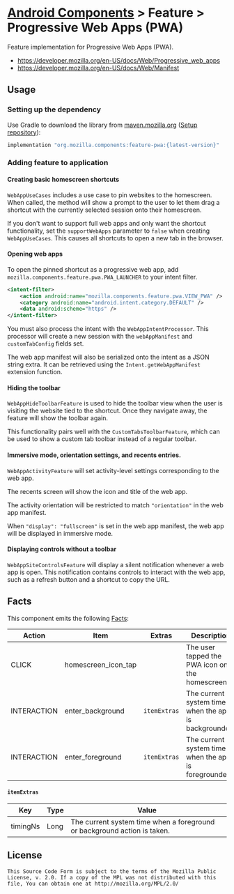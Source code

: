 # [Android Components](../../../README.md) > Feature > Progressive Web Apps (PWA)

Feature implementation for Progressive Web Apps (PWA).

- https://developer.mozilla.org/en-US/docs/Web/Progressive_web_apps
- https://developer.mozilla.org/en-US/docs/Web/Manifest

## Usage

### Setting up the dependency

Use Gradle to download the library from [maven.mozilla.org](https://maven.mozilla.org/) ([Setup repository](../../../README.md#maven-repository)):

```Groovy
implementation "org.mozilla.components:feature-pwa:{latest-version}"
```

### Adding feature to application

#### Creating basic homescreen shortcuts

`WebAppUseCases` includes a use case to pin websites to the homescreen. When called, the method will show a prompt to the user to let them drag a shortcut with the currently selected session onto their homescreen.

If you don't want to support full web apps and only want the shortcut functionality, set the `supportWebApps` parameter to `false` when creating `WebAppUseCases`. This causes all shortcuts to open a new tab in the browser.

#### Opening web apps

To open the pinned shortcut as a progressive web app, add `mozilla.components.feature.pwa.PWA_LAUNCHER` to your intent filter.

```xml
<intent-filter>
    <action android:name="mozilla.components.feature.pwa.VIEW_PWA" />
    <category android:name="android.intent.category.DEFAULT" />
    <data android:scheme="https" />
</intent-filter>
```

You must also process the intent with the `WebAppIntentProcessor`. This processor will create a new session with the `webAppManifest` and `customTabConfig` fields set.

The web app manifest will also be serialized onto the intent as a JSON string extra. It can be retrieved using the `Intent.getWebAppManifest` extension function.

#### Hiding the toolbar

`WebAppHideToolbarFeature` is used to hide the toolbar view when the user is visiting the website tied to the shortcut. Once they navigate away, the feature will show the toolbar again.

This functionality pairs well with the `CustomTabsToolbarFeature`, which can be used to show a custom tab toolbar instead of a regular toolbar.

#### Immersive mode, orientation settings, and recents entries.

`WebAppActivityFeature` will set activity-level settings corresponding to the web app.

The recents screen will show the icon and title of the web app.

The activity orientation will be restricted to match `"orientation"` in the web app manifest.

When `"display": "fullscreen"` is set in the web app manifest, the web app will be displayed in immersive mode.

#### Displaying controls without a toolbar

`WebAppSiteControlsFeature` will display a silent notification whenever a web app is open. This notification contains controls to interact with the web app, such as a refresh button and a shortcut to copy the URL.

## Facts

This component emits the following [Facts](../../support/base/README.md#Facts):

| Action | Item    | Extras         | Description                        |
|--------|---------|----------------|------------------------------------|
| CLICK  | homescreen_icon_tap  |   | The user tapped the PWA icon on the homescreen. |
| INTERACTION | enter_background | `itemExtras` | The current system time when the app is backgrounded. |
| INTERACTION | enter_foreground | `itemExtras` | The current system time when the app is foregrounded. |

#### `itemExtras`

| Key          | Type    | Value                             |
|--------------|---------|-----------------------------------|
| timingNs     | Long | The current system time when a foreground or background action is taken. |

## License

    This Source Code Form is subject to the terms of the Mozilla Public
    License, v. 2.0. If a copy of the MPL was not distributed with this
    file, You can obtain one at http://mozilla.org/MPL/2.0/
